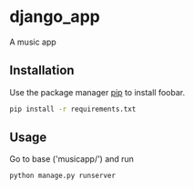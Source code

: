 # django_app

A music app

## Installation

Use the package manager [pip](https://pip.pypa.io/en/stable/) to install foobar.

```cmd
pip install -r requirements.txt
```

## Usage

Go to base ('musicapp/') and run

```cmd
python manage.py runserver
```

